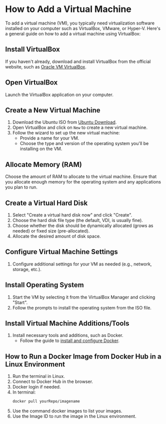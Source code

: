 # How to Add a Virtual Machine

To add a virtual machine (VM), you typically need virtualization software installed on your computer such as VirtualBox, VMware, or Hyper-V. Here's a general guide on how to add a virtual machine using VirtualBox:

## Install VirtualBox
If you haven't already, download and install VirtualBox from the official website, such as [Oracle VM VirtualBox](https://www.virtualbox.org/).

## Open VirtualBox
Launch the VirtualBox application on your computer.

## Create a New Virtual Machine
1. Download the Ubuntu ISO from [Ubuntu Download](https://ubuntu.com/download).
2. Open VirtualBox and click on `New` to create a new virtual machine.
3. Follow the wizard to set up the new virtual machine:
   - Provide a name for your VM.
   - Choose the type and version of the operating system you'll be installing on the VM.
   
## Allocate Memory (RAM)
Choose the amount of RAM to allocate to the virtual machine. Ensure that you allocate enough memory for the operating system and any applications you plan to run.

## Create a Virtual Hard Disk
1. Select "Create a virtual hard disk now" and click "Create".
2. Choose the hard disk file type (the default, VDI, is usually fine).
3. Choose whether the disk should be dynamically allocated (grows as needed) or fixed size (pre-allocated).
4. Allocate the desired amount of disk space.

## Configure Virtual Machine Settings
1. Configure additional settings for your VM as needed (e.g., network, storage, etc.).

## Install Operating System
1. Start the VM by selecting it from the VirtualBox Manager and clicking "Start".
2. Follow the prompts to install the operating system from the ISO file.

## Install Virtual Machine Additions/Tools
1. Install necessary tools and additions, such as Docker.
   - Follow the guide to [install and configure Docker](https://devopscube.com/how-to-install-and-configure-docker/).

## How to Run a Docker Image from Docker Hub in a Linux Environment
1. Run the terminal in Linux.
2. Connect to Docker Hub in the browser.
3. Docker login if needed.
4. In terminal:
   ```sh
   docker pull yourRepo/imagename
5. Use the command docker images to list your images.
6. Use the Image ID to run the image in the Linux environment.
